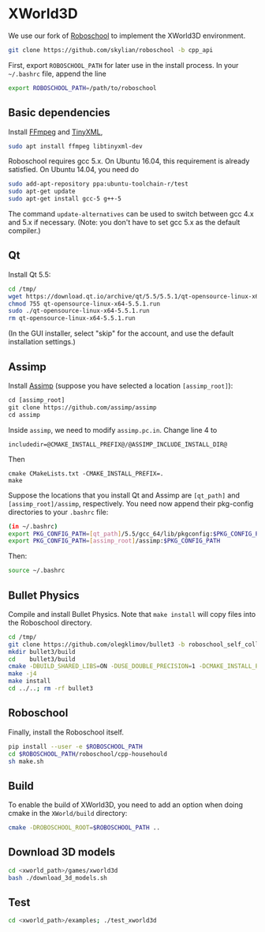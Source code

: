 # XWorld3D

We use our fork of [Roboschool](https://blog.openai.com/roboschool/) to implement the XWorld3D environment.
```bash
git clone https://github.com/skylian/roboschool -b cpp_api
```

First, export `ROBOSCHOOL_PATH` for later use in the install process. In your `~/.bashrc` file, append the line

```bash
export ROBOSCHOOL_PATH=/path/to/roboschool
```

## Basic dependencies

Install [FFmpeg](https://www.ffmpeg.org/) and [TinyXML](http://www.grinninglizard.com/tinyxml/),

```bash
sudo apt install ffmpeg libtinyxml-dev
```

Roboschool requires gcc 5.x. On Ubuntu 16.04, this requirement is already satisfied. On Ubuntu 14.04, you need do
```bash
sudo add-apt-repository ppa:ubuntu-toolchain-r/test
sudo apt-get update
sudo apt-get install gcc-5 g++-5
```
The command ```update-alternatives``` can be used to switch between gcc 4.x and 5.x if necessary. (Note: you don't have to set gcc 5.x as the default compiler.)

## Qt
Install Qt 5.5:
```bash
cd /tmp/
wget https://download.qt.io/archive/qt/5.5/5.5.1/qt-opensource-linux-x64-5.5.1.run
chmod 755 qt-opensource-linux-x64-5.5.1.run
sudo ./qt-opensource-linux-x64-5.5.1.run
rm qt-opensource-linux-x64-5.5.1.run
```
(In the GUI installer, select "skip" for the account, and use the default installation settings.)


## Assimp

Install [Assimp](https://github.com/assimp/assimp) (suppose you have selected a location `[assimp_root]`):
```html
cd [assimp_root]
git clone https://github.com/assimp/assimp
cd assimp
```
Inside `assimp`, we need to modify `assimp.pc.in`. Change line 4 to
```
includedir=@CMAKE_INSTALL_PREFIX@/@ASSIMP_INCLUDE_INSTALL_DIR@
```
Then
```
cmake CMakeLists.txt -CMAKE_INSTALL_PREFIX=.
make
```

Suppose the locations that you install Qt and Assimp are ```[qt_path]``` and ```[assimp_root]/assimp```, respectively. You need now append their pkg-config directories to your ```.bashrc``` file:
```bash
(in ~/.bashrc)
export PKG_CONFIG_PATH=[qt_path]/5.5/gcc_64/lib/pkgconfig:$PKG_CONFIG_PATH
export PKG_CONFIG_PATH=[assimp_root]/assimp:$PKG_CONFIG_PATH
```

Then:
```bash
source ~/.bashrc
```

## Bullet Physics

Compile and install Bullet Physics. Note that `make install` will copy files into the Roboschool directory.

```bash
cd /tmp/
git clone https://github.com/olegklimov/bullet3 -b roboschool_self_collision
mkdir bullet3/build
cd    bullet3/build
cmake -DBUILD_SHARED_LIBS=ON -DUSE_DOUBLE_PRECISION=1 -DCMAKE_INSTALL_PREFIX:PATH=$ROBOSCHOOL_PATH/roboschool/cpp-household/bullet_local_install -DBUILD_CPU_DEMOS=OFF -DBUILD_BULLET2_DEMOS=OFF -DBUILD_EXTRAS=OFF  -DBUILD_UNIT_TESTS=OFF -DBUILD_CLSOCKET=OFF -DBUILD_ENET=OFF -DBUILD_OPENGL3_DEMOS=OFF ..
make -j4
make install
cd ../..; rm -rf bullet3
```

## Roboschool

Finally, install the Roboschool itself.
```bash
pip install --user -e $ROBOSCHOOL_PATH
cd $ROBOSCHOOL_PATH/roboschool/cpp-househould
sh make.sh
```

## Build

To enable the build of XWorld3D, you need to add an option when doing cmake in the `XWorld/build` directory:
```bash
cmake -DROBOSCHOOL_ROOT=$ROBOSCHOOL_PATH ..
```

## Download 3D models
```bash
cd <xworld_path>/games/xworld3d
bash ./download_3d_models.sh
```

## Test
```bash
cd <xworld_path>/examples; ./test_xworld3d
```

